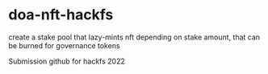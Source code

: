 # doa-nft-hackfs
create a stake pool that lazy-mints nft depending on stake amount, that can be burned for governance tokens

Submission github for hackfs 2022
